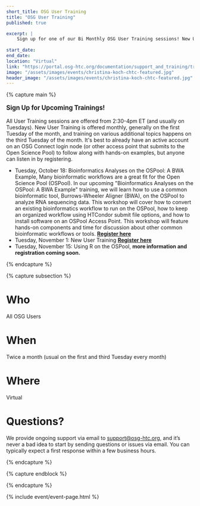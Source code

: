 ```yaml
---
short_title: OSG User Training
title: "OSG User Training"
published: true

excerpt: |
    Sign up for one of our Bi Monthly OSG User Training sessions! New User Training is offered monthly, usually on the first Tuesday of the month, and training on various additional topics happens on the third Tuesday of the month.
    
start_date: 
end_date: 
location: "Virtual"
link: "https://portal.osg-htc.org/documentation/support_and_training/training/osgusertraining/"
image: "/assets/images/events/christina-koch-chtc-featured.jpg"
header_image: "/assets/images/events/christina-koch-chtc-featured.jpg"
---
```


{% capture main %}

<p style="font-size: larger; font-weight: bold;">Sign Up for Upcoming Trainings!</p>

  

All User Training sessions are offered from 2:30-4pm ET (and usually on Tuesdays). New User Training is offered monthly, generally on the first Tuesday of the month, and training on various additional topics happens on the third Tuesday of the month. It's best to already have an active account on an OSG Connect login node (or other access point that submits to the Open Science Pool) to follow along with hands-on examples, but anyone can listen in by registering.

- Tuesday, October 18: Bioinformatics Analyses on the OSPool: A BWA Example, Many bioinformatic workflows are a great fit for the Open Science Pool (OSPool). In our upcoming "Bioinformatics Analyses on the OSPool: A BWA Example" training, we will learn how to use a common bioinformatic tool, Burrows-Wheeler Aligner (BWA), on the OSPool to analyze RNA sequencing data. This workshop will cover how to convert an existing bioinformatics workflow to run on the OSPool, how to keep an organized workflow using HTCondor submit file options, and how to install software on an OSPool Access Point. This workshop will feature hands-on components and time for discussion about other common bioinformatic workflows or tools.
**[Register here](https://docs.google.com/forms/d/e/1FAIpQLSdj3XT7I0SM4k9jBvST7YX5wsCH_er1HLA7VqRj9ICoEvf2GA/viewform)**
- Tuesday, November 1: New User Training
**[Register here](https://docs.google.com/forms/d/e/1FAIpQLSdj3XT7I0SM4k9jBvST7YX5wsCH_er1HLA7VqRj9ICoEvf2GA/viewform)**
- Tuesday, November 15: Using R on the OSPool, **more information and registration coming soon.**

{% endcapture %}


{% capture subsection %}
# Who

All OSG Users

# When

Twice a month (usual on the first and third Tuesday every month)

# Where

Virtual

# Questions?

We provide ongoing support via email to <support@osg-htc.org>, and it’s never a bad idea to start by sending questions or issues via email. You can typically expect a first response within a few business hours.

{% endcapture %}

{% capture endblock %}


{% endcapture %}

{% include event/event-page.html %}
